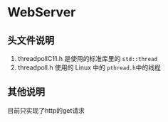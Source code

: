 # WebServer

## 头文件说明
1. threadpollC11.h 是使用的标准库里的 `std::thread`
2. threadpoll.h 使用的 Linux 中的 `pthread.h`中的线程

## 其他说明
目前只实现了http的get请求
